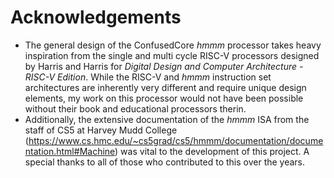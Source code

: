 # Acknowledgements 
- The general design of the ConfusedCore *hmmm* processor takes heavy inspiration from the single and multi cycle RISC-V processors designed by Harris and Harris for *Digital Design and Computer Architecture - RISC-V Edition*. While the RISC-V and *hmmm* instruction set architectures are inherently very different and require unique design elements, my work on this processor would not have been possible without their book and educational processors therin.  
- Additionally, the extensive documentation of the *hmmm* ISA from the staff of CS5 at Harvey Mudd College (https://www.cs.hmc.edu/~cs5grad/cs5/hmmm/documentation/documentation.html#Machine) was vital to the development of this project. A special thanks to all of those who contributed to this over the years. 